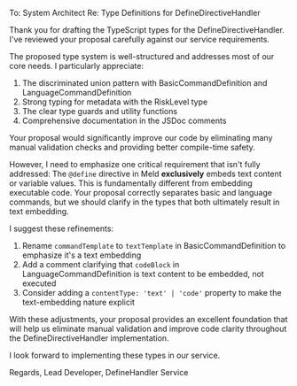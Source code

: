 To: System Architect
Re: Type Definitions for DefineDirectiveHandler

Thank you for drafting the TypeScript types for the DefineDirectiveHandler. I've reviewed your proposal carefully against our service requirements.

The proposed type system is well-structured and addresses most of our core needs. I particularly appreciate:

1. The discriminated union pattern with BasicCommandDefinition and LanguageCommandDefinition
2. Strong typing for metadata with the RiskLevel type
3. The clear type guards and utility functions
4. Comprehensive documentation in the JSDoc comments

Your proposal would significantly improve our code by eliminating many manual validation checks and providing better compile-time safety.

However, I need to emphasize one critical requirement that isn't fully addressed: The `@define` directive in Meld **exclusively** embeds text content or variable values. This is fundamentally different from embedding executable code. Your proposal correctly separates basic and language commands, but we should clarify in the types that both ultimately result in text embedding.

I suggest these refinements:

1. Rename `commandTemplate` to `textTemplate` in BasicCommandDefinition to emphasize it's a text embedding
2. Add a comment clarifying that `codeBlock` in LanguageCommandDefinition is text content to be embedded, not executed
3. Consider adding a `contentType: 'text' | 'code'` property to make the text-embedding nature explicit

With these adjustments, your proposal provides an excellent foundation that will help us eliminate manual validation and improve code clarity throughout the DefineDirectiveHandler implementation.

I look forward to implementing these types in our service.

Regards,
Lead Developer, DefineHandler Service